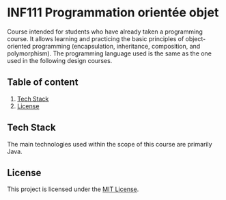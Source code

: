 # INF111 Programmation orientée objet
Course intended for students who have already taken a programming course. It allows learning and practicing the basic principles of object-oriented programming (encapsulation, inheritance, composition, and polymorphism). The programming language used is the same as the one used in the following design courses.

## Table of content
1. [Tech Stack](#Tech-Stack)
2. [License](#License)

## Tech Stack
The main technologies used within the scope of this course are primarily Java.

## License 
This project is licensed under the [MIT License](https://github.com/ibrahimbadri-dev/INF111?tab=MIT-1-ov-file#readme). 
